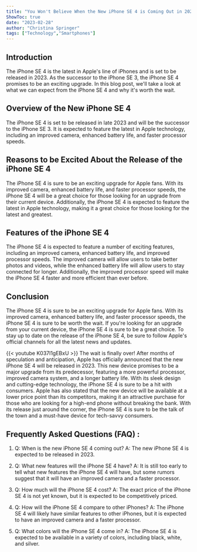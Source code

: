 ```yaml
---
title: "You Won't Believe When the New iPhone SE 4 is Coming Out in 2023!"
ShowToc: true 
date: "2023-02-28"
author: "Christina Springer" 
tags: ["Technology","Smartphones"]
---
```

## Introduction

The iPhone SE 4 is the latest in Apple's line of iPhones and is set to be released in 2023. As the successor to the iPhone SE 3, the iPhone SE 4 promises to be an exciting upgrade. In this blog post, we'll take a look at what we can expect from the iPhone SE 4 and why it's worth the wait.

## Overview of the New iPhone SE 4

The iPhone SE 4 is set to be released in late 2023 and will be the successor to the iPhone SE 3. It is expected to feature the latest in Apple technology, including an improved camera, enhanced battery life, and faster processor speeds.

## Reasons to be Excited About the Release of the iPhone SE 4

The iPhone SE 4 is sure to be an exciting upgrade for Apple fans. With its improved camera, enhanced battery life, and faster processor speeds, the iPhone SE 4 will be a great choice for those looking for an upgrade from their current device. Additionally, the iPhone SE 4 is expected to feature the latest in Apple technology, making it a great choice for those looking for the latest and greatest.

## Features of the iPhone SE 4

The iPhone SE 4 is expected to feature a number of exciting features, including an improved camera, enhanced battery life, and improved processor speeds. The improved camera will allow users to take better photos and videos, while the enhanced battery life will allow users to stay connected for longer. Additionally, the improved processor speed will make the iPhone SE 4 faster and more efficient than ever before.

## Conclusion

The iPhone SE 4 is sure to be an exciting upgrade for Apple fans. With its improved camera, enhanced battery life, and faster processor speeds, the iPhone SE 4 is sure to be worth the wait. If you're looking for an upgrade from your current device, the iPhone SE 4 is sure to be a great choice. To stay up to date on the release of the iPhone SE 4, be sure to follow Apple's official channels for all the latest news and updates.

{{< youtube K037l1gEBxU >}} 
The wait is finally over! After months of speculation and anticipation, Apple has officially announced that the new iPhone SE 4 will be released in 2023. This new device promises to be a major upgrade from its predecessor, featuring a more powerful processor, improved camera system, and a longer battery life. With its sleek design and cutting-edge technology, the iPhone SE 4 is sure to be a hit with consumers. Apple has also stated that the new device will be available at a lower price point than its competitors, making it an attractive purchase for those who are looking for a high-end phone without breaking the bank. With its release just around the corner, the iPhone SE 4 is sure to be the talk of the town and a must-have device for tech-savvy consumers.

## Frequently Asked Questions (FAQ) :
1. Q: When is the new iPhone SE 4 coming out?
A: The new iPhone SE 4 is expected to be released in 2023.

2. Q: What new features will the iPhone SE 4 have?
A: It is still too early to tell what new features the iPhone SE 4 will have, but some rumors suggest that it will have an improved camera and a faster processor.

3. Q: How much will the iPhone SE 4 cost?
A: The exact price of the iPhone SE 4 is not yet known, but it is expected to be competitively priced.

4. Q: How will the iPhone SE 4 compare to other iPhones?
A: The iPhone SE 4 will likely have similar features to other iPhones, but it is expected to have an improved camera and a faster processor.

5. Q: What colors will the iPhone SE 4 come in?
A: The iPhone SE 4 is expected to be available in a variety of colors, including black, white, and silver.


